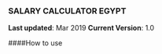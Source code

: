 ### SALARY CALCULATOR EGYPT 
**Last updated**: Mar 2019
**Current Version**: 1.0

####How to use



###
